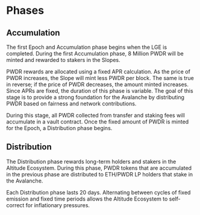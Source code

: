 # Phases

## Accumulation
The first Epoch and Accumulation phase begins when the LGE is completed. During
the first Accumulation phase, 8 Million PWDR will be minted and rewarded to
stakers in the Slopes.  

PWDR rewards are allocated using a fixed APR calculation. As the price of PWDR
increases, the Slope will mint less PWDR per block. The same is true in reverse; if the
price of PWDR decreases, the amount minted increases. Since APRs are fixed, the
duration of this phase is variable. The goal of this stage is to provide a strong
foundation for the Avalanche by distributing PWDR based on fairness and network
contributions.  

During this stage, all PWDR collected from transfer and staking fees will accumulate
in a vault contract. Once the fixed amount of PWDR is minted for the Epoch, a
Distribution phase begins.  

## Distribution
The Distribution phase rewards long-term holders and stakers in the Altitude
Ecosystem. During this phase, PWDR tokens that are accumulated in the previous
phase are distributed to ETH/PWDR LP holders that stake in the Avalanche.  

Each Distribution phase lasts 20 days. Alternating between cycles of fixed emission
and fixed time periods allows the Altitude Ecosystem to self-correct for inflationary
pressures.